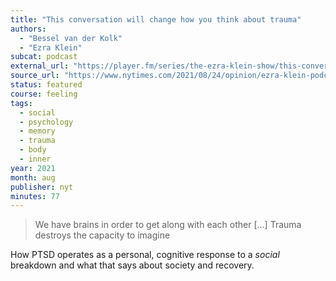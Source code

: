 ```yaml
---
title: "This conversation will change how you think about trauma"
authors:
  - "Bessel van der Kolk"
  - "Ezra Klein"
subcat: podcast
external_url: "https://player.fm/series/the-ezra-klein-show/this-conversation-will-change-how-you-think-about-trauma"
source_url: "https://www.nytimes.com/2021/08/24/opinion/ezra-klein-podcast-van-der-kolk.html"
status: featured
course: feeling
tags:
  - social
  - psychology
  - memory
  - trauma
  - body
  - inner
year: 2021
month: aug
publisher: nyt
minutes: 77
---
```


> We have brains in order to get along with each other [...] Trauma destroys the capacity to imagine

How PTSD operates as a personal, cognitive response to a *social* breakdown and what that says about society and recovery.
